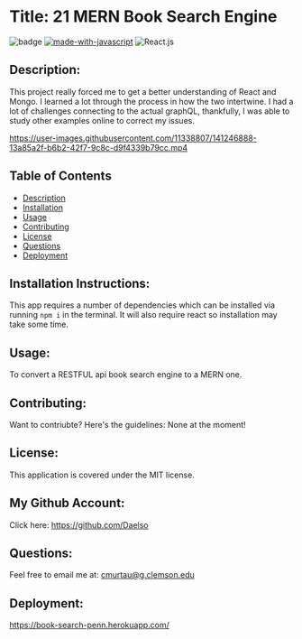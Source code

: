 # Title: 21 MERN Book Search Engine

![badge](https://img.shields.io/badge/license-MIT-darkred) [![made-with-javascript](https://img.shields.io/badge/Made%20with-JavaScript-1f425f.svg)](https://www.javascript.com) 
![React.js](https://badges.aleen42.com/src/react.svg)


## Description:
This project really forced me to get a better understanding of React and Mongo. I learned a lot through the process in how the two intertwine. I had a lot of challenges connecting to the actual graphQL, thankfully, I was able to study other examples online to correct my issues.


https://user-images.githubusercontent.com/11338807/141246888-13a85a2f-b6b2-42f7-9c8c-d9f4339b79cc.mp4




## Table of Contents
- [Description](#description)
- [Installation](#installation)
- [Usage](#usage)
- [Contributing](#contributing)
- [License](#license)
- [Questions](#questions)
- [Deployment](#deployment)

## Installation Instructions:

This app requires a number of dependencies which can be installed via running ```npm i``` in the terminal. It will also require react so installation may take some time.

## Usage:

To convert a RESTFUL api book search engine to a MERN one.

## Contributing:

Want to contriubte? Here's the guidelines: None at the moment!


## License:

This application is covered under the MIT license. 

## My Github Account:

  Click here: https://github.com/Daelso

## Questions:

  Feel free to email me at: cmurtau@g.clemson.edu
  
## Deployment: 
https://book-search-penn.herokuapp.com/
